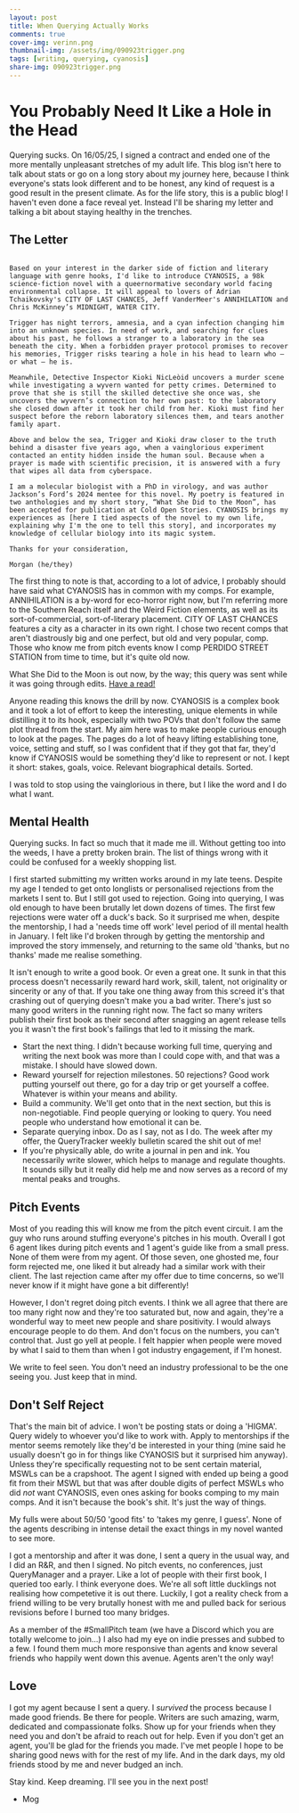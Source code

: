 ```yaml
---
layout: post
title: When Querying Actually Works
comments: true
cover-img: verinn.png
thumbnail-img: /assets/img/090923trigger.png
tags: [writing, querying, cyanosis]
share-img: 090923trigger.png
---
```


# You Probably Need It Like a Hole in the Head

Querying sucks. On 16/05/25, I signed a contract and ended one of the more mentally unpleasant stretches of my adult life. This blog isn't here to talk about stats or go on a long story about my journey here, because I think everyone's stats look different and to be honest, any kind of request is a good result in the present climate. As for the life story, this is a public blog! I haven't even done a face reveal yet. Instead I'll be sharing my letter and talking a bit about staying healthy in the trenches.

## The Letter

```

Based on your interest in the darker side of fiction and literary language with genre hooks, I'd like to introduce CYANOSIS, a 98k science-fiction novel with a queernormative secondary world facing environmental collapse. It will appeal to lovers of Adrian Tchaikovsky's CITY OF LAST CHANCES, Jeff VanderMeer's ANNIHILATION and Chris McKinney’s MIDNIGHT, WATER CITY.

Trigger has night terrors, amnesia, and a cyan infection changing him into an unknown species. In need of work, and searching for clues about his past, he follows a stranger to a laboratory in the sea beneath the city. When a forbidden prayer protocol promises to recover his memories, Trigger risks tearing a hole in his head to learn who – or what – he is.

Meanwhile, Detective Inspector Kioki NicLeòid uncovers a murder scene while investigating a wyvern wanted for petty crimes. Determined to prove that she is still the skilled detective she once was, she uncovers the wyvern’s connection to her own past: to the laboratory she closed down after it took her child from her. Kioki must find her suspect before the reborn laboratory silences them, and tears another family apart.

Above and below the sea, Trigger and Kioki draw closer to the truth behind a disaster five years ago, when a vainglorious experiment contacted an entity hidden inside the human soul. Because when a prayer is made with scientific precision, it is answered with a fury that wipes all data from cyberspace.

I am a molecular biologist with a PhD in virology, and was author Jackson’s Ford’s 2024 mentee for this novel. My poetry is featured in two anthologies and my short story, “What She Did to the Moon”, has been accepted for publication at Cold Open Stories. CYANOSIS brings my experiences as [here I tied aspects of the novel to my own life, explaining why I'm the one to tell this story], and incorporates my knowledge of cellular biology into its magic system.

Thanks for your consideration,

Morgan (he/they)

```

The first thing to note is that, according to a lot of advice, I probably should have said what CYANOSIS has in common with my comps. For example, ANNIHILATION is a by-word for eco-horror right now, but I'm referring more to the Southern Reach itself and the Weird Fiction elements, as well as its sort-of-commercial, sort-of-literary placement. CITY OF LAST CHANCES features a city as a character in its own right. I chose two recent comps that aren't diastrously big and one perfect, but old and very popular, comp. Those who know me from pitch events know I comp PERDIDO STREET STATION from time to time, but it's quite old now.

What She Did to the Moon is out now, by the way; this query was sent while it was going through edits. [Have a read!](https://www.coldopenstories.com/what-she-did-to-the-moon/)

Anyone reading this knows the drill by now. CYANOSIS is a complex book and it took a lot of effort to keep the interesting, unique elements in while distilling it to its hook, especially with two POVs that don't follow the same plot thread from the start. My aim here was to make people curious enough to look at the pages. The pages do a lot of heavy lifting establishing tone, voice, setting and stuff, so I was confident that if they got that far, they'd know if CYANOSIS would be something they'd like to represent or not. I kept it short: stakes, goals, voice. Relevant biographical details. Sorted.

I was told to stop using the vainglorious in there, but I like the word and I do what I want.

## Mental Health

Querying sucks. In fact so much that it made me ill. Without getting too into the weeds, I have a pretty broken brain. The list of things wrong with it could be confused for a weekly shopping list. 

I first started submitting my written works around in my late teens. Despite my age I tended to get onto longlists or personalised rejections from the markets I sent to. But I still got used to rejection. Going into querying, I was old enough to have been brutally let down dozens of times. The first few rejections were water off a duck's back. So it surprised me when, despite the mentorship, I had a 'needs time off work' level period of ill mental health in January. I felt like I'd broken through by getting the mentorship and improved the story immensely, and returning to the same old 'thanks, but no thanks' made me realise something.

It isn't enough to write a good book. Or even a great one. It sunk in that this process doesn't necessarily reward hard work, skill, talent, not originality or sincerity or any of that. If you take one thing away from this screed it's that crashing out of querying doesn't make you a bad writer. There's just so many good writers in the running right now. The fact so many writers publish their first book as their second after snagging an agent release tells you it wasn't the first book's failings that led to it missing the mark. 

- Start the next thing. I didn't because working full time, querying and writing the next book was more than I could cope with, and that was a mistake. I should have slowed down. 
- Reward yourself for rejection milestones. 50 rejections? Good work putting yourself out there, go for a day trip or get yourself a coffee. Whatever is within your means and ability.
- Build a community. We'll get onto that in the next section, but this is non-negotiable. Find people querying or looking to query. You need people who understand how emotional it can be. 
- Separate querying inbox. Do as I say, not as I do. The week after my offer, the QueryTracker weekly bulletin scared the shit out of me!
- If you're physically able, do write a journal in pen and ink. You necessarily write slower, which helps to manage and regulate thoughts. It sounds silly but it really did help me and now serves as a record of my mental peaks and troughs.

## Pitch Events

Most of you reading this will know me from the pitch event circuit. I am the guy who runs around stuffing everyone's pitches in his mouth. Overall I got 6 agent likes during pitch events and 1 agent's guide like from a small press. None of them were from my agent. Of those seven, one ghosted me, four form rejected me, one liked it but already had a similar work with their client. The last rejection came after my offer due to time concerns, so we'll never know if it might have gone a bit differently! 

However, I don't regret doing pitch events. I think we all agree that there are too many right now and they're too saturated but, now and again, they're a wonderful way to meet new people and share positivity. I would always encourage people to do them. And don't focus on the numbers, you can't control that. Just go yell at people. I felt happier when people were moved by what I said to them than when I got industry engagement, if I'm honest.

We write to feel seen. You don't need an industry professional to be the one seeing you. Just keep that in mind.

## Don't Self Reject

That's the main bit of advice. I won't be posting stats or doing a 'HIGMA'. Query widely to whoever you'd like to work with. Apply to mentorships if the mentor seems remotely like they'd be interested in your thing (mine said he usually doesn't go in for things like CYANOSIS but it surprised him anyway). Unless they're specifically requesting not to be sent certain material, MSWLs can be a crapshoot. The agent I signed with ended up being a good fit from their MSWL but that was after double digits of perfect MSWLs who did *not* want CYANOSIS, even ones asking for books comping to my main comps. And it isn't because the book's shit. It's just the way of things. 

My fulls were about 50/50 'good fits' to 'takes my genre, I guess'. None of the agents describing in intense detail the exact things in my novel wanted to see more. 

I got a mentorship and after it was done, I sent a query in the usual way, and I did an R&R, and then I signed. No pitch events, no conferences, just QueryManager and a prayer. Like a lot of people with their first book, I queried too early. I think everyone does. We're all soft little ducklings not realising how competetive it is out there. Luckily, I got a reality check from a friend willing to be very brutally honest with me and pulled back for serious revisions before I burned too many bridges.

As a member of the #SmallPitch team (we have a Discord which you are totally welcome to join...) I also had my eye on indie presses and subbed to a few. I found them much more responsive than agents and know several friends who happily went down this avenue. Agents aren't the only way!

## Love

I got my agent because I sent a query. I *survived* the process because I made good friends. Be there for people. Writers are such amazing, warm, dedicated and compassionate folks. Show up for your friends when they need you and don't be afraid to reach out for help. Even if you don't get an agent, you'll be glad for the friends you made. I've met people I hope to be sharing good news with for the rest of my life. And in the dark days, my old friends stood by me and never budged an inch.

Stay kind. Keep dreaming. I'll see you in the next post!

- Mog
